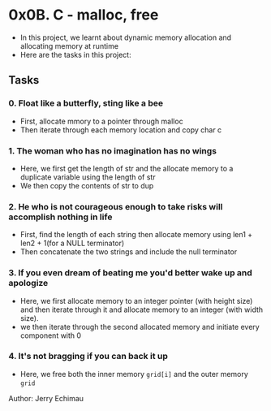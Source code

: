 # 0x0B. C - malloc, free

- In this project, we learnt about dynamic memory allocation and allocating memory at runtime
- Here are the tasks in this project:

## Tasks

### 0. Float like a butterfly, sting like a bee

- First, allocate mmory to a pointer through malloc
- Then iterate through each memory location and copy char c

### 1. The woman who has no imagination has no wings

- Here, we first get the length of str and the allocate memory to a duplicate variable using the length of str
- We then copy the contents of str to dup

### 2. He who is not courageous enough to take risks will accomplish nothing in life

- First, find the length of each string then allocate memory using len1 + len2 + 1(for a NULL terminator)
- Then concatenate the two strings and include the null terminator

### 3. If you even dream of beating me you'd better wake up and apologize

- Here, we first allocate memory to an integer pointer (with height size) and then iterate through it and allocate memory to an integer (with width size).
- we then iterate through the second allocated memory and initiate every component with 0

### 4. It's not bragging if you can back it up

- Here, we free both the inner memory ``grid[i]`` and the outer memory ``grid``

Author: Jerry Echimau
